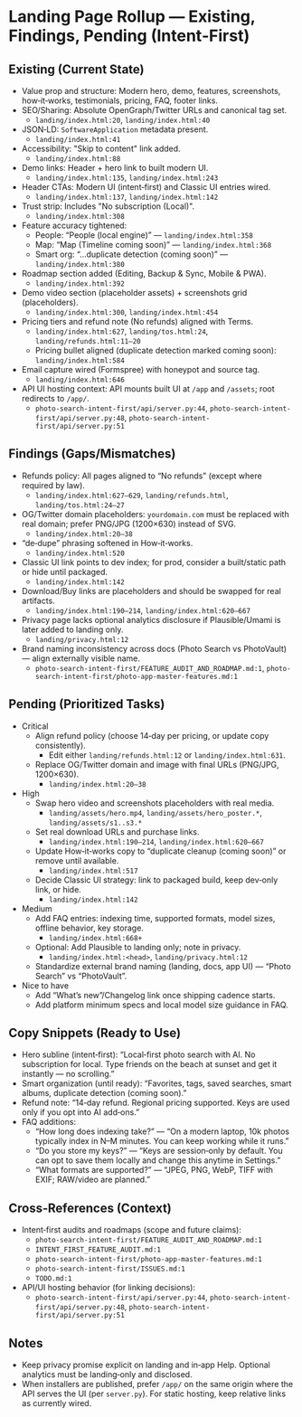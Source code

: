 # Landing Page Rollup — Existing, Findings, Pending (Intent‑First)

## Existing (Current State)
- Value prop and structure: Modern hero, demo, features, screenshots, how‑it‑works, testimonials, pricing, FAQ, footer links.
- SEO/Sharing: Absolute OpenGraph/Twitter URLs and canonical tag set.
  - `landing/index.html:20`, `landing/index.html:40`
- JSON‑LD: `SoftwareApplication` metadata present.
  - `landing/index.html:41`
- Accessibility: "Skip to content" link added.
  - `landing/index.html:88`
- Demo links: Header + hero link to built modern UI.
  - `landing/index.html:135`, `landing/index.html:243`
- Header CTAs: Modern UI (intent‑first) and Classic UI entries wired.
  - `landing/index.html:137`, `landing/index.html:142`
- Trust strip: Includes "No subscription (Local)".
  - `landing/index.html:308`
- Feature accuracy tightened:
  - People: “People (local engine)” — `landing/index.html:358`
  - Map: “Map (Timeline coming soon)” — `landing/index.html:368`
  - Smart org: “…duplicate detection (coming soon)” — `landing/index.html:380`
- Roadmap section added (Editing, Backup & Sync, Mobile & PWA).
  - `landing/index.html:392`
- Demo video section (placeholder assets) + screenshots grid (placeholders).
  - `landing/index.html:300`, `landing/index.html:454`
- Pricing tiers and refund note (No refunds) aligned with Terms.
  - `landing/index.html:627`, `landing/tos.html:24`, `landing/refunds.html:11–20`
  - Pricing bullet aligned (duplicate detection marked coming soon): `landing/index.html:584`
- Email capture wired (Formspree) with honeypot and source tag.
  - `landing/index.html:646`
- API UI hosting context: API mounts built UI at `/app` and `/assets`; root redirects to `/app/`.
  - `photo-search-intent-first/api/server.py:44`, `photo-search-intent-first/api/server.py:48`, `photo-search-intent-first/api/server.py:51`

## Findings (Gaps/Mismatches)
- Refunds policy: All pages aligned to “No refunds” (except where required by law).
  - `landing/index.html:627–629`, `landing/refunds.html`, `landing/tos.html:24–27`
- OG/Twitter domain placeholders: `yourdomain.com` must be replaced with real domain; prefer PNG/JPG (1200×630) instead of SVG.
  - `landing/index.html:20–38`
- “de‑dupe” phrasing softened in How‑it‑works.
  - `landing/index.html:520`
- Classic UI link points to dev index; for prod, consider a built/static path or hide until packaged.
  - `landing/index.html:142`
- Download/Buy links are placeholders and should be swapped for real artifacts.
  - `landing/index.html:190–214`, `landing/index.html:620–667`
- Privacy page lacks optional analytics disclosure if Plausible/Umami is later added to landing only.
  - `landing/privacy.html:12`
- Brand naming inconsistency across docs (Photo Search vs PhotoVault) — align externally visible name.
  - `photo-search-intent-first/FEATURE_AUDIT_AND_ROADMAP.md:1`, `photo-search-intent-first/photo-app-master-features.md:1`

## Pending (Prioritized Tasks)
- Critical
  - Align refund policy (choose 14‑day per pricing, or update copy consistently).
    - Edit either `landing/refunds.html:12` or `landing/index.html:631`.
  - Replace OG/Twitter domain and image with final URLs (PNG/JPG, 1200×630).
    - `landing/index.html:20–38`
- High
  - Swap hero video and screenshots placeholders with real media.
    - `landing/assets/hero.mp4`, `landing/assets/hero_poster.*`, `landing/assets/s1..s3.*`
  - Set real download URLs and purchase links.
    - `landing/index.html:190–214`, `landing/index.html:620–667`
  - Update How‑it‑works copy to “duplicate cleanup (coming soon)” or remove until available.
    - `landing/index.html:517`
  - Decide Classic UI strategy: link to packaged build, keep dev‑only link, or hide.
    - `landing/index.html:142`
- Medium
  - Add FAQ entries: indexing time, supported formats, model sizes, offline behavior, key storage.
    - `landing/index.html:668+`
  - Optional: Add Plausible to landing only; note in privacy.
    - `landing/index.html:<head>`, `landing/privacy.html:12`
  - Standardize external brand naming (landing, docs, app UI) — “Photo Search” vs “PhotoVault”.
- Nice to have
  - Add “What’s new”/Changelog link once shipping cadence starts.
  - Add platform minimum specs and local model size guidance in FAQ.

## Copy Snippets (Ready to Use)
- Hero subline (intent‑first): “Local‑first photo search with AI. No subscription for local. Type friends on the beach at sunset and get it instantly — no scrolling.”
- Smart organization (until ready): “Favorites, tags, saved searches, smart albums, duplicate detection (coming soon).”
- Refund note: “14‑day refund. Regional pricing supported. Keys are used only if you opt into AI add‑ons.”
- FAQ additions:
  - “How long does indexing take?” — “On a modern laptop, 10k photos typically index in N–M minutes. You can keep working while it runs.”
  - “Do you store my keys?” — “Keys are session‑only by default. You can opt to save them locally and change this anytime in Settings.”
  - “What formats are supported?” — “JPEG, PNG, WebP, TIFF with EXIF; RAW/video are planned.”

## Cross‑References (Context)
- Intent‑first audits and roadmaps (scope and future claims):
  - `photo-search-intent-first/FEATURE_AUDIT_AND_ROADMAP.md:1`
  - `INTENT_FIRST_FEATURE_AUDIT.md:1`
  - `photo-search-intent-first/photo-app-master-features.md:1`
  - `photo-search-intent-first/ISSUES.md:1`
  - `TODO.md:1`
- API/UI hosting behavior (for linking decisions):
  - `photo-search-intent-first/api/server.py:44`, `photo-search-intent-first/api/server.py:48`, `photo-search-intent-first/api/server.py:51`

## Notes
- Keep privacy promise explicit on landing and in‑app Help. Optional analytics must be landing‑only and disclosed.
- When installers are published, prefer `/app/` on the same origin where the API serves the UI (per `server.py`). For static hosting, keep relative links as currently wired.
